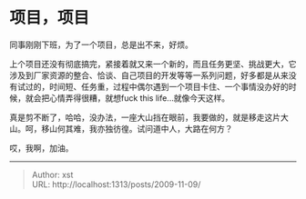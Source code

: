 # 项目，项目


同事刚刚下班，为了一个项目，总是出不来，好烦。

上个项目还没有彻底搞完，紧接着就又来一个新的，而且任务更坚、挑战更大，它涉及到厂家资源的整合、恰谈、自己项目的开发等等一系列问题，好多都是从来没有试过的，时间短、任务重，过程中偶尔遇到一个项目卡住、一个事情没办好的时候，就会把心情弄得很糟，就想fuck this life...就像今天这样。

真是剪不断了，哈哈，没办法，一座大山挡在眼前，我要做的，就是移走这片大山。呵，移山何其难，我亦独彷徨。试问道中人，大路在何方？

哎，我啊，加油。

---

> Author: xst  
> URL: http://localhost:1313/posts/2009-11-09/  


